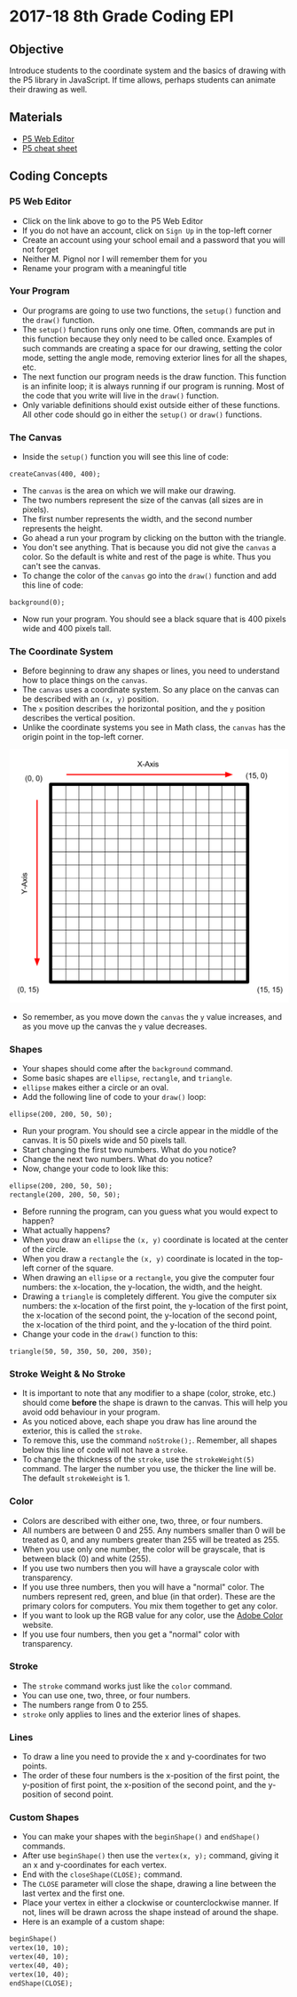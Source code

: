 # 2017-18 8th Grade Coding EPI

## Objective
Introduce students to the coordinate system and the basics of drawing with the P5 library in JavaScript. If time allows, perhaps students can animate their drawing as well.

## Materials
* [P5 Web Editor](https://alpha.editor.p5js.org/)
* [P5 cheat sheet](https://drive.google.com/file/d/1cb0w6CZhmbgz-JUvNpom4HIDbkTqXNGl/view?usp=copy)

## Coding Concepts

### P5 Web Editor
* Click on the link above to go to the P5 Web Editor
* If you do not have an account, click on `Sign Up` in the top-left corner
* Create an account using your school email and a password that you will not forget
* Neither M. Pignol nor I will remember them for you
* Rename your program with a meaningful title

### Your Program
* Our programs are going to use two functions, the `setup()` function and the `draw()` function.
* The `setup()` function runs only one time. Often, commands are put in this function because they only need to be called once. Examples of such commands are creating a space for our drawing, setting the color mode, setting the angle mode, removing exterior lines for all the shapes, etc.
* The next function our program needs is the draw function. This function is an infinite loop; it is always running if our program is running. Most of the code that you write will live in the `draw()` function.
* Only variable definitions should exist outside either of these functions. All other code should go in either the `setup()` or `draw()` functions.

### The Canvas
* Inside the `setup()` function you will see this line of code:

~~~
createCanvas(400, 400);
~~~

* The `canvas` is the area on which we will make our drawing.
* The two numbers represent the size of the canvas (all sizes are in pixels).
* The first number represents the width, and the second number represents the height.
* Go ahead a run your program by clicking on the button with the triangle.
* You don't see anything. That is because you did not give the `canvas` a color. So the default is white and rest of the page is white. Thus you can't see the canvas.
* To change the color of the `canvas` go into the `draw()` function and add this line of code:

~~~
background(0);
~~~

* Now run your program. You should see a black square that is 400 pixels wide and 400 pixels tall.

### The Coordinate System
* Before beginning to draw any shapes or lines, you need to understand how to place things on the `canvas`.
* The `canvas` uses a coordinate system. So any place on the canvas can be described with an `(x, y)` position.
* The `x` position describes the horizontal position, and the `y` position describes the vertical position.
* Unlike the coordinate systems you see in Math class, the `canvas` has the origin point in the top-left corner.

![P5 Canvas](canvas.svg)

* So remember, as you move down the `canvas` the `y` value increases, and as you move up the canvas the `y` value decreases.

### Shapes
* Your shapes should come after the `background` command.
* Some basic shapes are `ellipse`, `rectangle`, and `triangle`.
* `ellipse` makes either a circle or an oval.
* Add the following line of code to your `draw()` loop:

~~~
ellipse(200, 200, 50, 50);
~~~

* Run your program. You should see a circle appear in the middle of the canvas. It is 50 pixels wide and 50 pixels tall.
* Start changing the first two numbers. What do you notice?
* Change the next two numbers. What do you notice?
* Now, change your code to look like this:

~~~
ellipse(200, 200, 50, 50);
rectangle(200, 200, 50, 50);
~~~

* Before running the program, can you guess what you would expect to happen?
* What actually happens?
* When you draw an `ellipse` the `(x, y)` coordinate is located at the center of the circle.
* When you draw a `rectangle` the `(x, y)` coordinate is located in the top-left corner of the square.
* When drawing an `ellipse` or a `rectangle`, you give the computer four numbers: the x-location, the y-location, the width, and the height.
* Drawing a `triangle` is completely different. You give the computer six numbers: the x-location of the first point, the y-location of the first point, the x-location of the second point, the y-location of the second point, the x-location of the third point, and the y-location of the third point.
* Change your code in the `draw()` function to this:

~~~
triangle(50, 50, 350, 50, 200, 350);
~~~

### Stroke Weight & No Stroke
* It is important to note that any modifier to a shape (color, stroke, etc.) should come __before__ the shape is drawn to the canvas. This will help you avoid odd behaviour in your program.
* As you noticed above, each shape you draw has line around the exterior, this is called the `stroke`.
* To remove this, use the command `noStroke();`. Remember, all shapes below this line of code will not have a `stroke`.
* To change the thickness of the `stroke`, use the `strokeWeight(5)` command. The larger the number you use, the thicker the line will be. The default `strokeWeight` is 1.

### Color
* Colors are described with either one, two, three, or four numbers.
* All numbers are between 0 and 255. Any numbers smaller than 0 will be treated as 0, and any numbers greater than 255 will be treated as 255.
* When you use only one number, the color will be grayscale, that is between black (0) and white (255).
* If you use two numbers then you will have a grayscale color with transparency.
* If you use three numbers, then you will have a "normal" color. The numbers represent red, green, and blue (in that order). These are the primary colors for computers. You mix them together to get any color.
* If you want to look up the RGB value for any color, use the [Adobe Color](http://color.adobe.com) website.
* If you use four numbers, then you get a "normal" color with transparency.

### Stroke
* The `stroke` command works just like the `color` command.
* You can use one, two, three, or four numbers.
* The numbers range from 0 to 255.
* `stroke` only applies to lines and the exterior lines of shapes.

### Lines
* To draw a line you need to provide the x and y-coordinates for two points.
* The order of these four numbers is the x-position of the first point, the y-position of first point, the x-position of the second point, and the y-position of second point.

### Custom Shapes
* You can make your shapes with the `beginShape()` and `endShape()` commands.
* After use `beginShape()` then use the `vertex(x, y);` command, giving it an x and y-coordinates for each vertex.
* End with the `closeShape(CLOSE);` command.
* The `CLOSE` parameter will close the shape, drawing a line between the last vertex and the first one.
* Place your vertex in either a clockwise or counterclockwise manner. If not, lines will be drawn across the shape instead of around the shape.
* Here is an example of a custom shape:

~~~
beginShape()
vertex(10, 10);
vertex(40, 10);
vertex(40, 40);
vertex(10, 40);
endShape(CLOSE);
~~~